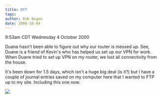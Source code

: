 ```yaml
---
title: Off
tags: 
author: Rob Nugen
date: 2000-10-04
---
```


<title>The router is down</title>
<p class=date>9:53am CDT Wednesday 4 October 2000

<p>Duane hasn't been able to figure out why our router is messed up.
See, Duane is a friend of Kevin's who has helped us set up our VPN for
work.  When Duane tried to set up VPN on my router, we lost all
connectivity from the house.

<p>It's been down for 1.5 days, which isn't a huge big deal (is it?)
but I have a couple of journal entries saved on my computer here that
I wanted to FTP up to my site.  Including this one now.

<p><img src='/images/rob/wL-ROB.gif'>


